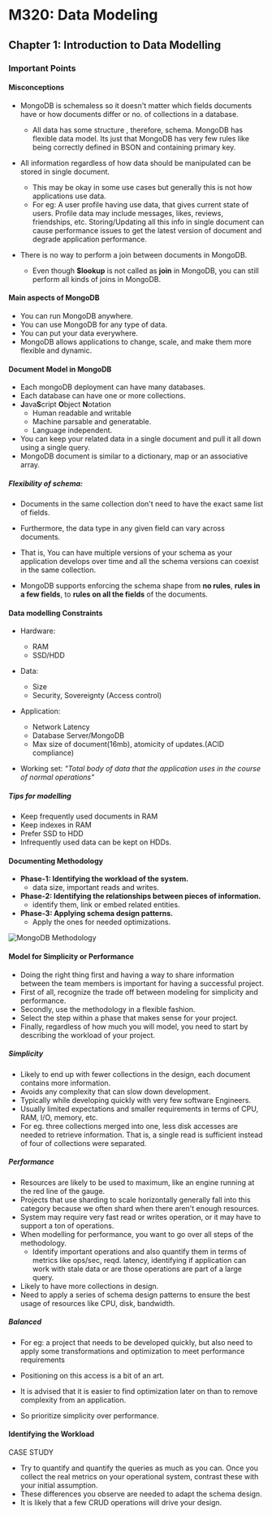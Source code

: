 # M320: Data Modeling
## Chapter 1: Introduction to Data Modelling
### Important Points
#### Misconceptions 
- MongoDB is schemaless so it doesn't matter which fields documents have or how documents differ or no. of collections in a database.
	- All data has some structure , therefore, schema. MongoDB has flexible data model. Its just that MongoDB has very few rules like being correctly defined in BSON and containing primary key.
-  All information regardless of how data should be manipulated can be stored in single document.
	- This may be okay in some use cases but generally this is not how applications use data.
	- For eg: A user profile having use data, that gives current state of users. Profile data may include messages, likes, reviews, friendships, etc. Storing/Updating all this info in single document can cause performance issues to get the latest version of document and degrade application performance.
	
- There is no way to perform a join between documents in MongoDB.
	- Even though **$lookup** is not called as **join** in MongoDB, you can still perform all kinds of joins in MongoDB.

#### Main aspects of MongoDB
- You can run MongoDB anywhere.
- You can use MongoDB for any type of data.
- You can put your data everywhere.
- MongoDB allows applications to  change, scale, and make them more flexible and dynamic.

#### Document Model in MongoDB
- Each mongoDB deployment can have many databases.
- Each database can have one or more collections.
- **J**ava**S**cript **O**bject **N**otation
	- Human readable and writable
	- Machine parsable and generatable.
	- Language independent.
- You can keep your related data in a single document and pull it all down using a single query.
- MongoDB document is similar to a dictionary, map or an associative array.
##### Flexibility of schema:
- Documents in the same collection don't need to have the exact same list of fields.

- Furthermore, the data type in any given field can vary across documents.
- That is, You can have multiple versions of your schema as your application develops over time and all the schema versions can coexist in the same collection.
- MongoDB supports enforcing the schema shape from **no rules**, **rules in a few fields**, to **rules on all the fields** of the documents.
#### Data modelling Constraints
- Hardware:
	- RAM
	- SSD/HDD
-  Data:
	- Size
	- Security, Sovereignty	(Access control)
- Application:
	- Network Latency
	- Database Server/MongoDB
	- Max size of document(16mb), atomicity of updates.(ACID compliance)

- Working set: *"Total body of data that the application uses in the course of normal operations"*
##### Tips for modelling
- Keep frequently used documents in RAM
- Keep indexes in RAM
- Prefer SSD to HDD
- Infrequently used data can be kept on HDDs.
#### Documenting Methodology
- **Phase-1: Identifying the workload of the system.**
	- data size, important reads and writes.
- **Phase-2: Identifying the relationships between pieces of information.**
	- identify them, link or embed related entities. 
- **Phase-3: Applying schema design patterns.**
	- Apply the ones for needed optimizations.

![MongoDB Methodology](https://university-courses.s3.amazonaws.com/M320/methodology.png)


#### Model for Simplicity or Performance
- Doing the right thing first and having a way to share information between the team members is important for having a successful project.
- First of all, recognize the trade off between modeling for simplicity and performance.
- Secondly, use the methodology in a flexible fashion.
- Select the step within a phase that makes sense for your project.
- Finally, regardless of how much you will model, you need to start by describing the workload of your project.

##### Simplicity

- Likely to end up with fewer collections in the design, each document contains more information.
- Avoids any complexity that can slow down development.
- Typically while developing quickly with very few software Engineers.
- Usually limited expectations and smaller requirements in terms of CPU, RAM, I/O, memory, etc.
- For eg. three collections merged into one, less disk accesses are needed to retrieve information. That is, a single read is sufficient instead of four of collections were separated. 
##### Performance
- Resources are likely to be used to maximum, like an engine running at the red line of the gauge.
- Projects that use sharding to scale horizontally generally fall into this category because we often shard when there aren't enough resources. 
- System may require very fast read or writes operation, or it may have to support a ton of operations.
- When modelling for performance, you want to go over all steps of the methodology.
	- Identify important operations and also quantify them in terms of metrics like ops/sec, reqd. latency, identifying if application can work with stale data or are those operations are part of a large query.
- Likely to have more collections in design.
- Need to apply a series of schema design patterns to ensure the best usage of resources like CPU, disk, bandwidth.
##### Balanced
  - For eg: a project that needs to be developed quickly, but also need to apply some transformations and optimization to meet performance requirements
  - Positioning on this access is a bit of an art.
  - It is advised that it is easier to find optimization later on than to remove complexity from an application.

- So prioritize simplicity over performance.

#### Identifying the Workload
CASE STUDY
- Try to quantify and quantify the queries as much as you can. Once you collect the real metrics on your operational system, contrast these with your initial assumption. 
- These differences you observe are needed to adapt the schema design.
- It is likely that a few CRUD operations will drive your design.

